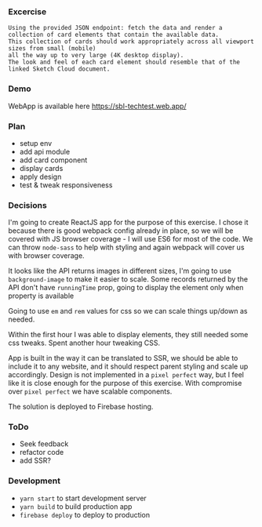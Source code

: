 ### Excercise
```
Using the provided JSON endpoint: fetch the data and render a collection of card elements that contain the available data.
This collection of cards should work appropriately across all viewport sizes from small (mobile)
all the way up to very large (4K desktop display).
The look and feel of each card element should resemble that of the linked Sketch Cloud document.
```

### Demo
WebApp is available here https://sbl-techtest.web.app/

### Plan
- setup env
- add api module
- add card component
- display cards
- apply design
- test & tweak responsiveness

### Decisions
I'm going to create ReactJS app for the purpose of this exercise.
I chose it because there is good webpack config already in place, so we will be covered with JS browser coverage - I will use ES6 for most of the code.
We can throw `node-sass` to help with styling and again webpack will cover us with browser coverage.

It looks like the API returns images in different sizes, I'm going to use `background-image` to make it easier to scale.
Some records returned by the API don't have `runningTime` prop, going to display the element only when property is available

Going to use `em` and `rem` values for css so we can scale things up/down as needed.

Within the first hour I was able to display elements, they still needed some css tweaks.
Spent another hour tweaking CSS.

App is built in the way it can be translated to SSR, we should be able to include it to any website, and it should respect parent styling and scale up accordingly.
Design is not implemented in a `pixel perfect` way, but I feel like it is close enough for the purpose of this exercise. 
With compromise over `pixel perfect` we have scalable components.

The solution is deployed to Firebase hosting.

### ToDo
- Seek feedback
- refactor code
- add SSR?


### Development
- `yarn start` to start development server
- `yarn build` to build production app
- `firebase deploy` to deploy to production
